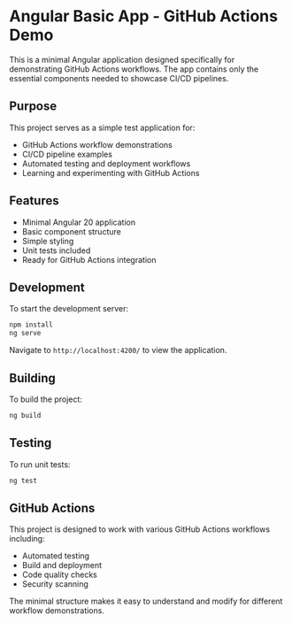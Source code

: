 # Angular Basic App - GitHub Actions Demo

This is a minimal Angular application designed specifically for demonstrating GitHub Actions workflows. The app contains only the essential components needed to showcase CI/CD pipelines.

## Purpose

This project serves as a simple test application for:
- GitHub Actions workflow demonstrations
- CI/CD pipeline examples
- Automated testing and deployment workflows
- Learning and experimenting with GitHub Actions

## Features

- Minimal Angular 20 application
- Basic component structure
- Simple styling
- Unit tests included
- Ready for GitHub Actions integration

## Development

To start the development server:

```bash
npm install
ng serve
```

Navigate to `http://localhost:4200/` to view the application.

## Building

To build the project:

```bash
ng build
```

## Testing

To run unit tests:

```bash
ng test
```

## GitHub Actions

This project is designed to work with various GitHub Actions workflows including:
- Automated testing
- Build and deployment
- Code quality checks
- Security scanning

The minimal structure makes it easy to understand and modify for different workflow demonstrations.
